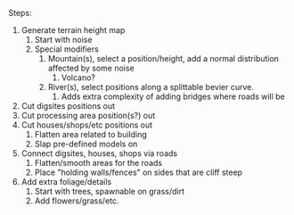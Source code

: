 
Steps:
1. Generate terrain height map
	1. Start with noise
	2. Special modifiers
		1. Mountain(s), select a position/height, add a normal distribution affected by some noise
			1. Volcano?
		2. River(s), select positions along a splittable bevier curve.
			1. Adds extra complexity of adding bridges where roads will be
2. Cut digsites positions out
3. Cut processing area position(s?) out
4. Cut houses/shops/etc positions out
	1. Flatten area related to building
	2. Slap pre-defined models on
5. Connect digsites, houses, shops via roads
	1. Flatten/smooth areas for the roads
	2. Place "holding walls/fences" on sides that are cliff steep
6. Add extra foliage/details
	1. Start with trees, spawnable on grass/dirt
	2. Add flowers/grass/etc.

